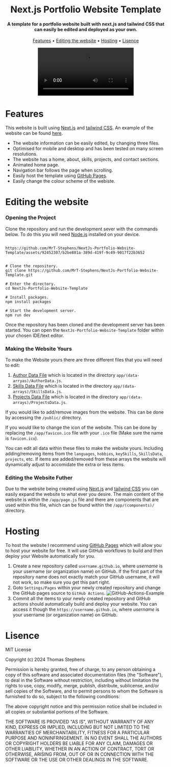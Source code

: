 
<h1 align="center">
  <br>
  Next.js Portfolio Website Template
  <br>
</h1>

<h4 align="center">A template for a portfolio website built with next.js and tailwind CSS that can easily be edited and deployed as your own.</h4>

<p align="center">
  <a href="#features">Features</a> •
  <a href="#editing-the-website">Editing the website</a> •
  <a href="#hosting">Hosting</a> •
  <a href="#lisence">Lisence</a>
</p>

<div align="center">
  <video src="https://github.com/MrT-Stephens/NextJs-Portfolio-Website-Template/assets/92452307/8eb377f6-b32f-41b8-8333-fd8c3b6fa5cd"/>
</div>

# Features

This website is built using [Next.js](https://nextjs.org/) and [tailwind CSS](https://tailwindcss.com/). An example of the website can be found [here](https://mrt-stephens.github.io).
- The website information can be easily edited, by changing three files.
- Optimised for mobile and desktop and has been tested on many screen resolutions.
- The website has a home, about, skills, projects, and contact sections.
- Animated home page.
- Navigation bar follows the page when scrolling.
- Easily host the template using [GitHub Pages](https://pages.github.com/).
- Easily change the colour scheme of the webiste.

# Editing the website

### Opening the Project
Clone the repository and run the development sever with the commands below. To do this you will need [Node.js](https://nodejs.org/) installed on your device.
```

https://github.com/MrT-Stephens/NextJs-Portfolio-Website-Template/assets/92452307/b2be881a-389d-419f-9c49-9017f22b3652


# Clone the repository.
git clone https://github.com/MrT-Stephens/NextJs-Portfolio-Website-Template.git

# Enter the directory.
cd NextJs-Portfolio-Website-Template

# Install packages.
npm install packages

# Start the development server.
npm run dev
```
Once the repository has been cloned and the development server has been started. You can open the `NextJs-Portfolio-Website-Template` folder within your chosen IDE/text editor.

### Making the Website Yours

To make the Website yours there are three different files that you will need to edit:
1. [Author Data File](https://github.com/MrT-Stephens/NextJs-Portfolio-Website-Template/blob/main/app/(data-arrays)/AuthorData.js) which is located in the directory `app/(data-arryas)/AuthorData.js`.
2. [Skills Data File](https://github.com/MrT-Stephens/NextJs-Portfolio-Website-Template/blob/main/app/(data-arrays)/SkillsData.js) which is located in the directory `app/(data-arrays)/SkillsData.js`.
3. [Projects Data File](https://github.com/MrT-Stephens/NextJs-Portfolio-Website-Template/blob/main/app/(data-arrays)/ProjectsData.js) which is located in the directory `app/(data-arrays)/ProjectsData.js`. 


If you would like to add/remove images from the website. This can be done by accessing the `/public/` directory.

If you would like to change the icon of the website. This can be done by replacing the `/app/favicon.ico` file with your `.ico` file (Make sure the name is `favicon.ico`).

You can edit all data within these files to make the website yours. Including adding/removing items from the `languages`, `hobbies`, `keySkills`, `SkillsData`, `projects`, etc. If items are added/removed from these arrays the website will dynamically adjust to accomidate the extra or less items.

### Editing the Website Futher

Due to the website being created using [Next.js](https://nextjs.org/) and [tailwind CSS](https://tailwindcss.com/) you can easily expand the website to what ever you desire. The main content of the website is within the `/app/page.js` file and there are components that are used within this file, which can be found within the `/app/(components)/` directory.

# Hosting

To host the website I recommend using [GitHub Pages](https://pages.github.com/) which will allow you to host your website for free. It will use GitHub workflows to build and then deploy your Website automatically for you.

1. Create a new repository called `username.github.io`, where _username_ is your username (or organization name) on GitHub. If the first part of the repository name does not exactly match your GitHub username, it will not work, so make sure you get this part right.
2. Goto `Settings/Pages` within your newly created repository and change the GitHub pages source to `GitHub Actions`. 
![GitHub-Actions-Example](https://github.com/MrT-Stephens/NextJs-Portfolio-Website-Template/assets/92452307/cdadc1bc-88d6-425c-9f20-5efee9d2bf64)
4. Commit all the items to your newly created repository and GitHub actions should automatically build and deploy your website. You can access it though the `https://username.github.io`, where _username_ is your username (or organization name) on GitHub.

# Lisence

MIT License

Copyright (c) 2024 Thomas Stephens

Permission is hereby granted, free of charge, to any person obtaining a copy
of this software and associated documentation files (the "Software"), to deal
in the Software without restriction, including without limitation the rights
to use, copy, modify, merge, publish, distribute, sublicense, and/or sell
copies of the Software, and to permit persons to whom the Software is
furnished to do so, subject to the following conditions:

The above copyright notice and this permission notice shall be included in all
copies or substantial portions of the Software.

THE SOFTWARE IS PROVIDED "AS IS", WITHOUT WARRANTY OF ANY KIND, EXPRESS OR
IMPLIED, INCLUDING BUT NOT LIMITED TO THE WARRANTIES OF MERCHANTABILITY,
FITNESS FOR A PARTICULAR PURPOSE AND NONINFRINGEMENT. IN NO EVENT SHALL THE
AUTHORS OR COPYRIGHT HOLDERS BE LIABLE FOR ANY CLAIM, DAMAGES OR OTHER
LIABILITY, WHETHER IN AN ACTION OF CONTRACT, TORT OR OTHERWISE, ARISING FROM,
OUT OF OR IN CONNECTION WITH THE SOFTWARE OR THE USE OR OTHER DEALINGS IN THE
SOFTWARE.
